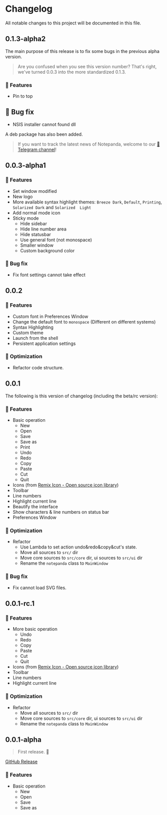 # Changelog

All notable changes to this project will be documented in this file.

## 0.1.3-alpha2

The main purpose of this release is to fix some bugs in the previous alpha version.

> Are you confused when you see this version number? That's right, we've turned 0.0.3 into the more standardized 0.1.3.

### 🌵 Features

- Pin to top

## 🐞 Bug fix

- NSIS installer cannot found dll

A deb package has also been added.

> If you want to track the latest news of Notepanda, welcome to our [📰 Telegram channel](https://t.me/notepanda)!

## 0.0.3-alpha1

### 🌵 Features

- Set window modified
- New logo
- More available syntax highlight themes: `Breeze Dark`, `Default`, `Printing`, `Solarized Dark` and `Solarized  Light`
- Add normal mode icon
- Sticky mode
    - Hide sidebar
    - Hide line number area
    - Hide statusbar
    - Use general font (not monospace)
    - Smaller window
    - Custom background color

### 🐞 Bug fix

- Fix font settings cannot take effect

## 0.0.2

### 🌵 Features

- Custom font in Preferences Window
- Change the default font to `monospace` (Different on different systems)
- Syntax Highlighting
- Custom theme
- Launch from the shell
- Persistent application settings

### 🦋 Optimization

- Refactor code structure.

## 0.0.1

The following is this version of changelog (including the beta/rc version):

### 🌵 Features

- Basic operation
  - New
  - Open
  - Save
  - Save as
  - Print
  - Undo
  - Redo
  - Copy
  - Paste
  - Cut
  - Quit
- Icons (from [Remix Icon - Open source icon library](https://remixicon.com/))
- Toolbar
- Line numbers
- Highlight current line
- Beautify the interface
- Show characters & line numbers on status bar
- Preferences Window

### 🦋 Optimization

- Refactor
  - Use Lambda to set action undo&redo&copy&cut's state.
  - Move all sources to `src/` dir
  - Move core sources to `src/core` dir, ui sources to `src/ui` dir
  - Rename the `notepanda` class to `MainWindow`

### 🐞 Bug fix

- Fix cannot load SVG files.

## 0.0.1-rc.1

### 🌵 Features

- More basic operation
  - Undo
  - Redo
  - Copy
  - Paste
  - Cut
  - Quit
- Icons (from [Remix Icon - Open source icon library](https://remixicon.com/))
- Toolbar
- Line numbers
- Highlight current line

### 🦋 Optimization

- Refactor
  - Move all sources to `src/` dir
  - Move core sources to `src/core` dir, ui sources to `src/ui` dir
  - Rename the `notepanda` class to `MainWindow`

## 0.0.1-alpha

> First release. :beers:

[GitHub Release](https://github.com/ChungZH/notepanda/releases/tag/v0.0.1-alpha)

### 🌵 Features

- Basic operation
  - New
  - Open
  - Save
  - Save as
